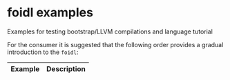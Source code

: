 # foidl examples

Examples for testing bootstrap/LLVM compilations and language tutorial

For the consumer it is suggested that the following order provides a gradual introduction to the `foidl`:

| Example | Description |
| - | - |

